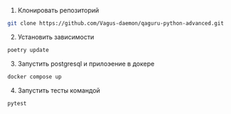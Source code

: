 1. Клонировать репозиторий

```bash
git clone https://github.com/Vagus-daemon/qaguru-python-advanced.git
```

2. Установить зависимости

```bash
poetry update
```

3. Запустить postgresql  и прилоэение в докере

```bash
docker compose up 
```

4. Запустить тесты командой

```bash
pytest
```